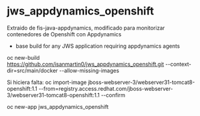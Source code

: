 # jws_appdynamics_openshift
Extraido de fis-java-appdynamics, modificado para monitorizar contenedores de Openshift con Appdynamics

* base build for any JWS application requiring appdynamics agents

oc new-build https://github.com/isanmartin0/jws_appdynamics_openshift.git --context-dir=src/main/docker --allow-missing-images

Si hiciera falta:
oc import-image jboss-webserver-3/webserver31-tomcat8-openshift:1.1 --from=registry.access.redhat.com/jboss-webserver-3/webserver31-tomcat8-openshift:1.1 --confirm

oc new-app jws_appdynamics_openshift
